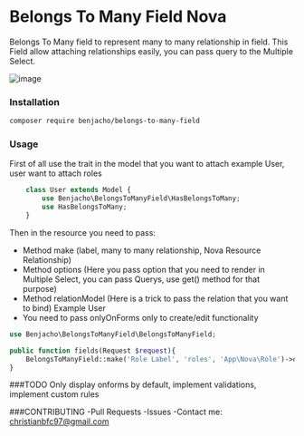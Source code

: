 # Belongs To Many Field Nova

Belongs To Many field to represent many to many relationship in field. This Field allow attaching relationships easily, you can pass query to the Multiple Select.

![image](https://user-images.githubusercontent.com/11976865/54318738-46290000-45b5-11e9-8ea0-941adb4b79ba.png)


### Installation
```bash
composer require benjacho/belongs-to-many-field
```

### Usage

First of all use the trait in the model that you want to attach example User, user want to attach roles

```php
    class User extends Model {
        use Benjacho\BelongsToManyField\HasBelongsToMany;
        use HasBelongsToMany;
    }
```
Then in the resource you need to pass:
- Method make (label, many to many relationship, Nova Resource Relationship) 
- Method options (Here you pass option that you need to render in Multiple Select, you can pass Querys, use get() method for that purpose)
- Method relationModel (Here is a trick to pass the relation that you want to bind) Example User
- You need to pass onlyOnForms only to create/edit functionality


```php
use Benjacho\BelongsToManyField\BelongsToManyField;

public function fields(Request $request){
    BelongsToManyField::make('Role Label', 'roles', 'App\Nova\Role')->options(\App\Role::all())->relationModel(\App\User::class)->onlyOnForms(),
}
```

###TODO
Only display onforms by default, implement validations, implement custom rules

###CONTRIBUTING
-Pull Requests
-Issues
-Contact me: christianbfc97@gmail.com